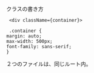 クラスの書き方

```
 <div className={container}>

 .container {
margin: auto;
max-width: 500px;
font-family: sans-serif;
}
```

２つのファイルは、同じルート内。
